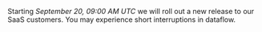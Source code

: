 Starting *September 20, 09:00 AM UTC* we will roll out a new release to our SaaS customers. You may experience short interruptions in dataflow.
